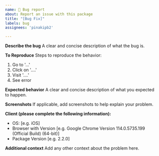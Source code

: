 ```yaml
---
name: 🐞 Bug report
about: Report an issue with this package
title: "[Bug Fix]"
labels: bug
assignees: 'pinakipb2'

---
```


**Describe the bug**
A clear and concise description of what the bug is.

**To Reproduce**
Steps to reproduce the behavior:
1. Go to '...'
2. Click on '....'
3. Visit '....'
4. See error

**Expected behavior**
A clear and concise description of what you expected to happen.

**Screenshots**
If applicable, add screenshots to help explain your problem.

**Client (please complete the following information):**
 - OS: [e.g. iOS]
 - Browser with Version [e.g. Google Chrome Version 114.0.5735.199 (Official Build) (64-bit)]
 - Package Version [e.g. 2.2.0]

**Additional context**
Add any other context about the problem here.
